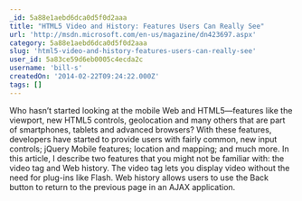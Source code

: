 ```yaml
---
_id: 5a88e1aebd6dca0d5f0d2aaa
title: "HTML5 Video and History: Features Users Can Really See"
url: 'http://msdn.microsoft.com/en-us/magazine/dn423697.aspx'
category: 5a88e1aebd6dca0d5f0d2aaa
slug: 'html5-video-and-history-features-users-can-really-see'
user_id: 5a83ce59d6eb0005c4ecda2c
username: 'bill-s'
createdOn: '2014-02-22T09:24:22.000Z'
tags: []
---
```


Who hasn’t started looking at the mobile Web and HTML5—features like the viewport, new HTML5 controls, geolocation and many others that are part of smartphones, tablets and advanced browsers? With these features, developers have started to provide users with fairly common, new input controls; jQuery Mobile features; location and mapping; and much more. In this article, I describe two features that you might not be familiar with: the video tag and Web history. The video tag lets you display video without the need for plug-ins like Flash. Web history allows users to use the Back button to return to the previous page in an AJAX application.
